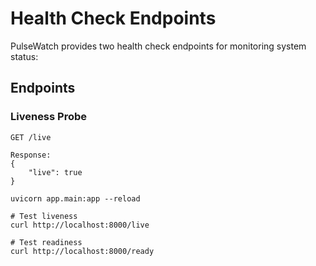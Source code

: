 # Health Check Endpoints

PulseWatch provides two health check endpoints for monitoring system status:

## Endpoints

### Liveness Probe
```http
GET /live

Response:
{
    "live": true
}

uvicorn app.main:app --reload

# Test liveness
curl http://localhost:8000/live

# Test readiness
curl http://localhost:8000/ready